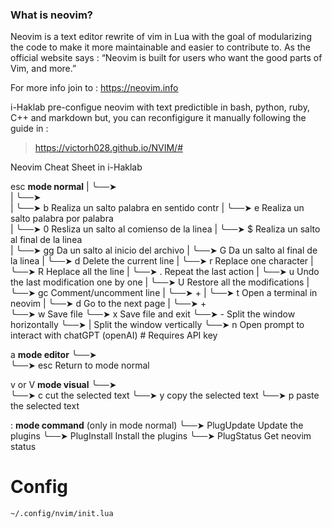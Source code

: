 ### What is neovim?
Neovim is a text editor rewrite of vim in Lua with the goal of modularizing the code to make it 
more maintainable and easier to contribute to. As the official website says :
“Neovim is built for users who want the good parts of Vim, and more.”

For more info join to : https://neovim.info

i-Haklab pre-configue neovim with text predictible in bash, python, ruby, C++ and markdown but,
you can reconfigigure it manually following the guide in :

> https://victorh028.github.io/NVIM/#

Neovim Cheat Sheet in i-Haklab


esc               **mode normal**
 |                   ╰──➤  
 |                   ╰──➤  
 |                   ╰──➤ b    Realiza un salto palabra en sentido contr 
 |                   ╰──➤ e    Realiza un salto palabra por palabra   
 |                   ╰──➤ 0    Resliza un salto al comienso de la linea
 |                   ╰──➤ $    Realiza un salto al final de la linea   
 |                   ╰──➤ gg   Da un salto al inicio del archivo 
 |                   ╰──➤ G    Da un salto al final de la linea 
 |                   ╰──➤ d    Delete the current line
 |                   ╰──➤ r    Replace one character
 |                   ╰──➤ R    Heplace all the line
 |                   ╰──➤ .    Repeat the last action
 |                   ╰──➤ u    Undo the last modification one by one 
 |                   ╰──➤ U    Restore all the modifications
 |                   ╰──➤ gc   Comment/uncomment line 
 |
 ╰──➤        +  <ctrl>
 |                   ╰──➤ t    Open a terminal in neovim
 |                   ╰──➤ d    Go to the next page
 |
 ╰──➤        +  <leader>   
                     ╰──➤ w    Save file
                     ╰──➤ x    Save file and exit
                     ╰──➤ -    Split the window horizontally
                     ╰──➤ |    Split the window vertically
                     ╰──➤ n    Open prompt to interact with chatGPT (openAI) # Requires API key

a                 **mode editor** 
                    ╰──➤  
                    ╰──➤ esc  Return to mode normal 

v or V            **mode visual**
                    ╰──➤  
                    ╰──➤ c    cut the selected text
                    ╰──➤ y    copy the selected text
                    ╰──➤ p    paste the selected text

:                 **mode command** (only in mode normal)
                    ╰──➤ PlugUpdate   Update the plugins
                    ╰──➤ PlugInstall  Install the plugins
                    ╰──➤ PlugStatus   Get neovim status 


# Config 
`~/.config/nvim/init.lua`


